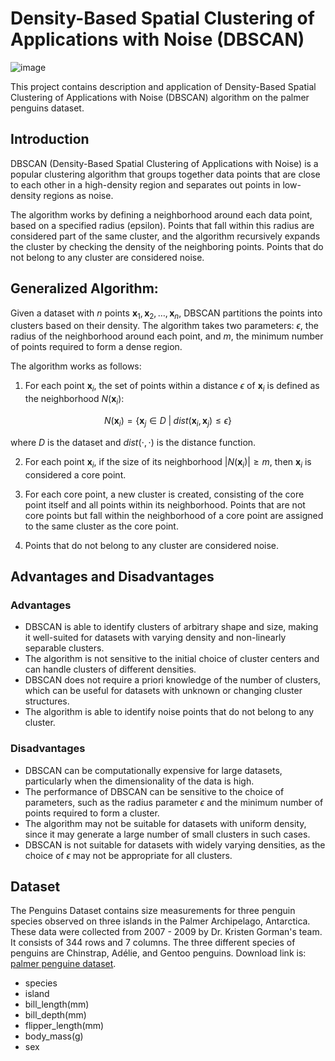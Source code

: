 # Density-Based Spatial Clustering of Applications with Noise (DBSCAN)

![image](https://user-images.githubusercontent.com/120424457/233853938-c4b03b0b-88be-4725-a06a-1d93aa89a7ca.png)

This project contains description and application of Density-Based Spatial Clustering of Applications with Noise (DBSCAN) algorithm on the palmer penguins dataset.

## Introduction
DBSCAN (Density-Based Spatial Clustering of Applications with Noise) is a popular clustering algorithm that groups together data points that are close to each other in a high-density region and separates out points in low-density regions as noise.

The algorithm works by defining a neighborhood around each data point, based on a specified radius (epsilon). Points that fall within this radius are considered part of the same cluster, and the algorithm recursively expands the cluster by checking the density of the neighboring points. Points that do not belong to any cluster are considered noise.

## Generalized Algorithm: 

Given a dataset with $n$ points $\mathbf{x}_1, \mathbf{x}_2, \dots, \mathbf{x}_n$, DBSCAN partitions the points into clusters based on their density. The algorithm takes two parameters: $\epsilon$, the radius of the neighborhood around each point, and $m$, the minimum number of points required to form a dense region.

The algorithm works as follows:

1. For each point $\mathbf{x}_i$, the set of points within a distance $\epsilon$ of $\mathbf{x}_i$ is defined as the neighborhood $N(\mathbf{x}_i)$:

$$ \begin{equation}
N(\mathbf{x}_i) = \lbrace\mathbf{x}_j \in D \; | \; dist(\mathbf{x}_i, \mathbf{x}_j) \leq \epsilon \rbrace
\end{equation} $$


where $D$ is the dataset and $dist(\cdot, \cdot)$ is the distance function.

2. For each point $\mathbf{x}_i$, if the size of its neighborhood $|N(\mathbf{x}_i)| \geq m$, then $\mathbf{x}_i$ is considered a core point. 

3. For each core point, a new cluster is created, consisting of the core point itself and all points within its neighborhood. Points that are not core points but fall within the neighborhood of a core point are assigned to the same cluster as the core point.

4. Points that do not belong to any cluster are considered noise.

## Advantages and Disadvantages

### Advantages

- DBSCAN is able to identify clusters of arbitrary shape and size, making it well-suited for datasets with varying density and non-linearly separable clusters.
- The algorithm is not sensitive to the initial choice of cluster centers and can handle clusters of different densities.
- DBSCAN does not require a priori knowledge of the number of clusters, which can be useful for datasets with unknown or changing cluster structures.
- The algorithm is able to identify noise points that do not belong to any cluster.

### Disadvantages

- DBSCAN can be computationally expensive for large datasets, particularly when the dimensionality of the data is high. 
- The performance of DBSCAN can be sensitive to the choice of parameters, such as the radius parameter $\epsilon$ and the minimum number of points required to form a cluster.
- The algorithm may not be suitable for datasets with uniform density, since it may generate a large number of small clusters in such cases.
- DBSCAN is not suitable for datasets with widely varying densities, as the choice of $\epsilon$ may not be appropriate for all clusters.


## Dataset
The Penguins Dataset contains size measurements for three penguin species observed on three islands in the Palmer Archipelago, Antarctica. These data were collected from 2007 - 2009 by Dr. Kristen Gorman's team. It consists of 344 rows and 7 columns. The three different species of penguins are Chinstrap, Adélie, and Gentoo penguins. Download link is: [palmer penguine dataset](https://www.kaggle.com/datasets/parulpandey/palmer-archipelago-antarctica-penguin-data).
* species
* island
* bill_length(mm)
* bill_depth(mm)
* flipper_length(mm)
* body_mass(g)
* sex

